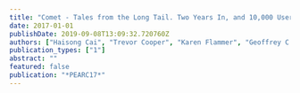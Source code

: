 ```yaml
---
title: "Comet - Tales from the Long Tail. Two Years In, and 10,000 Users Later"
date: 2017-01-01
publishDate: 2019-09-08T13:09:32.720760Z
authors: ["Haisong Cai", "Trevor Cooper", "Karen Flammer", "Geoffrey C. Fox", "Christopher Irving", "Gregor von Laszewski", "Amit Majumdar", "Dmitry Mishin", "Mike Norman", "Philip Papadopoulos", " others"]
publication_types: ["1"]
abstract: ""
featured: false
publication: "*PEARC17*"
---
```


